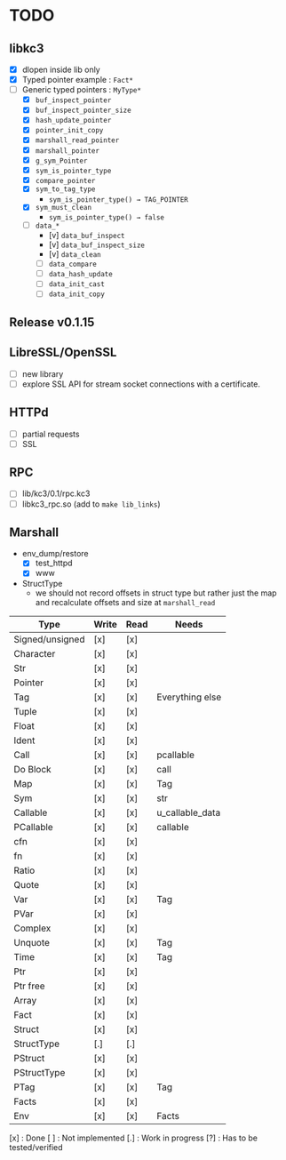 # TODO

## libkc3

 - [x] dlopen inside lib only
 - [x] Typed pointer example : `Fact*`
 - [ ] Generic typed pointers : `MyType*`
   - [x] `buf_inspect_pointer`
   - [x] `buf_inspect_pointer_size`
   - [x] `hash_update_pointer`
   - [x] `pointer_init_copy`
   - [x] `marshall_read_pointer`
   - [x] `marshall_pointer`
   - [x] `g_sym_Pointer`
   - [x] `sym_is_pointer_type`
   - [x] `compare_pointer`
   - [x] `sym_to_tag_type`
     - `sym_is_pointer_type() → TAG_POINTER`
   - [x] `sym_must_clean`
     - `sym_is_pointer_type() → false`
   - [ ] `data_*`
     - [v] `data_buf_inspect`
     - [v] `data_buf_inspect_size`
     - [v] `data_clean`
     - [ ] `data_compare`
     - [ ] `data_hash_update`
     - [ ] `data_init_cast`
     - [ ] `data_init_copy`

## Release v0.1.15

## LibreSSL/OpenSSL
 - [ ] new library
 - [ ] explore SSL API for stream socket connections with a certificate.

## HTTPd
 - [ ] partial requests
 - [ ] SSL

## RPC
 - [ ] lib/kc3/0.1/rpc.kc3
 - [ ] libkc3_rpc.so (add to `make lib_links`)

## Marshall

 - env_dump/restore
   - [x] test_httpd
   - [x] www
 - StructType
   - we should not record offsets in struct type but rather just
     the map and recalculate offsets and size at `marshall_read`

|       Type      | Write  |  Read  |      Needs      |
| --------------- | ------ | ------ | --------------- |
| Signed/unsigned |  [x]   |  [x]   |
| Character       |  [x]   |  [x]   |
| Str             |  [x]   |  [x]   |
| Pointer         |  [x]   |  [x]   |
| Tag             |  [x]   |  [x]   | Everything else |
| Tuple           |  [x]   |  [x]   |
| Float           |  [x]   |  [x]   |
| Ident           |  [x]   |  [x]   |
| Call            |  [x]   |  [x]   | pcallable       |
| Do Block        |  [x]   |  [x]   | call            |
| Map             |  [x]   |  [x]   | Tag             |
| Sym             |  [x]   |  [x]   | str
| Callable        |  [x]   |  [x]   | u_callable_data |
| PCallable       |  [x]   |  [x]   | callable        |
| cfn             |  [x]   |  [x]   |
| fn              |  [x]   |  [x]   |
| Ratio           |  [x]   |  [x]   |
| Quote           |  [x]   |  [x]   |
| Var             |  [x]   |  [x]   | Tag             |
| PVar            |  [x]   |  [x]   |
| Complex         |  [x]   |  [x]   |
| Unquote         |  [x]   |  [x]   | Tag             |
| Time            |  [x]   |  [x]   | Tag             |
| Ptr             |  [x]   |  [x]   |
| Ptr free        |  [x]   |  [x]   |
| Array           |  [x]   |  [x]   |
| Fact            |  [x]   |  [x]   |
| Struct          |  [x]   |  [x]   |
| StructType      |  [.]   |  [.]   |
| PStruct         |  [x]   |  [x]   |
| PStructType     |  [x]   |  [x]   |
| PTag            |  [x]   |  [x]   | Tag             |
| Facts           |  [x]   |  [x]   |
| Env             |  [x]   |  [x]   | Facts           |

[x] : Done
[ ] : Not implemented
[.] : Work in progress
[?] : Has to be tested/verified

